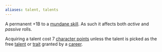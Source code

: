 ```yaml
---
aliases: talent, talents
---
```

   
A permanent +1B to a [mundane skill](../Skills/Skills.md). As such it affects both _active_ and _passive_ rolls.   
   
Acquiring a talent cost 7 [character points](../Character%20Options/Character%20Points.md) unless the talent is picked as the free [talent](../Character%20Options/Talents.md) or [trait](../Character%20Options/Traits.md) granted by a [career](../Character%20Options/Careers.md).